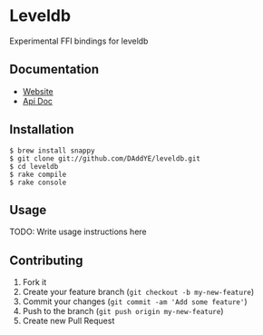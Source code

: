 # Leveldb

Experimental FFI bindings for leveldb

## Documentation

* [Website](http://daddye.it/leveldb)
* [Api Doc](http://daddye.it/leveldb/doc)

## Installation

    $ brew install snappy
    $ git clone git://github.com/DAddYE/leveldb.git
    $ cd leveldb
    $ rake compile
    $ rake console

## Usage

TODO: Write usage instructions here

## Contributing

1. Fork it
2. Create your feature branch (`git checkout -b my-new-feature`)
3. Commit your changes (`git commit -am 'Add some feature'`)
4. Push to the branch (`git push origin my-new-feature`)
5. Create new Pull Request
